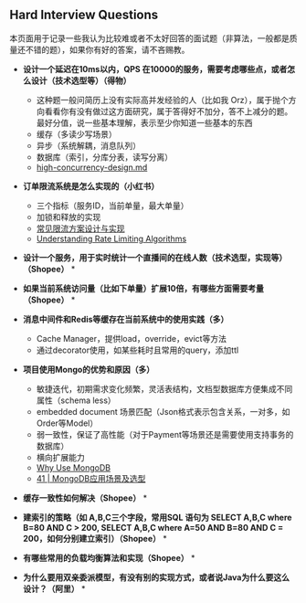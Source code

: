 ## Hard Interview Questions

本页面用于记录一些我认为比较难或者不太好回答的面试题（非算法，一般都是质量还不错的题），如果你有好的答案，请不吝赐教。

* **设计一个延迟在10ms以内，QPS 在10000的服务，需要考虑哪些点，或者怎么设计（技术选型等）（得物）**
  * 这种题一般问简历上没有实际高并发经验的人（比如我 Orz），属于抛个方向看看你有没有做过这方面研究，属于答得好不加分，答不上减分的题。最好分值，说一些基本理解，表示至少你知道一些基本的东西
  * 缓存（多读少写场景）
  * 异步（系统解耦，消息队列）
  * 数据库（索引，分库分表，读写分离）
  * [high-concurrency-design.md](https://github.com/doocs/advanced-java/blob/main/docs/high-concurrency/high-concurrency-design.md)



* **订单限流系统是怎么实现的（小红书）**
  * 三个指标（服务ID，当前单量，最大单量）
  * 加锁和释放的实现
  * [常见限流方案设计与实现](https://zhuanlan.zhihu.com/p/72980217)
  * [Understanding Rate Limiting Algorithms](https://www.quinbay.com/blog/understanding-rate-limiting-algorithms)



* **设计一个服务，用于实时统计一个直播间的在线人数（技术选型，实现等）（Shopee）**
  * 



* **如果当前系统访问量（比如下单量）扩展10倍，有哪些方面需要考量（Shopee）**
  * 



* **消息中间件和Redis等缓存在当前系统中的使用实践（多）**
  * Cache Manager，提供load，override，evict等方法
  * 通过decorator使用，如某些耗时且常用的query，添加ttl



* **项目使用Mongo的优势和原因（多）**
  * 敏捷迭代，初期需求变化频繁，灵活表结构，文档型数据库方便集成不同属性（schema less）
  * embedded document 场景匹配（Json格式表示包含关系，一对多，如Order等Model）
  * 弱一致性，保证了高性能（对于Payment等场景还是需要使用支持事务的数据库）
  * 横向扩展能力
  * [Why Use MongoDB](https://www.mongodb.com/why-use-mongodb)
  * [41 | MongoDB应用场景及选型](https://time.geekbang.org/course/detail/100040001-193615)

* **缓存一致性如何解决（Shopee）**
  * 



* **建索引的策略（如 A,B,C三个字段，常用SQL 语句为 SELECT A,B,C where B=80 AND C > 200, SELECT A,B,C where A=50 AND B=80 AND C = 200，如何分别建立索引）（Shopee）**
  * 



* **有哪些常用的负载均衡算法和实现（Shopee）**
  * 
    
  
* **为什么要用双亲委派模型，有没有别的实现方式，或者说Java为什么要这么设计？（阿里）**
  * 
